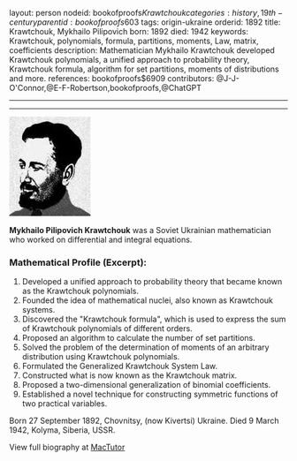 layout: person
nodeid: bookofproofs$Krawtchouk
categories: history,19th-century
parentid: bookofproofs$603
tags: origin-ukraine
orderid: 1892
title: Krawtchouk, Mykhailo Pilipovich
born: 1892
died: 1942
keywords: Krawtchouk, polynomials, formula, partitions, moments, Law, matrix, coefficients
description: Mathematician Mykhailo Krawtchouk developed Krawtchouk polynomials, a unified approach to probability theory, Krawtchouk formula, algorithm for set partitions, moments of distributions and more.
references: bookofproofs$6909
contributors: @J-J-O'Connor,@E-F-Robertson,bookofproofs,@ChatGPT

---



---

![Krawtchouk.jpg](https://github.com/bookofproofs/bookofproofs.github.io/blob/main/_sources/_assets/images/portraits/Krawtchouk.jpg?raw=true)

**Mykhailo Pilipovich Krawtchouk** was a Soviet Ukrainian mathematician who worked on differential and integral equations.

### Mathematical Profile (Excerpt):
1. Developed a unified approach to probability theory that became known as the Krawtchouk polynomials.
2. Founded the idea of mathematical nuclei, also known as Krawtchouk systems.
3. Discovered the "Krawtchouk formula", which is used to express the sum of Krawtchouk polynomials of different orders.
4. Proposed an algorithm to calculate the number of set partitions.
5. Solved the problem of the determination of moments of an arbitrary distribution using Krawtchouk polynomials.
6. Formulated the Generalized Krawtchouk System Law.
7. Constructed what is now known as the Krawtchouk matrix.
8. Proposed a two-dimensional generalization of binomial coefficients.
9. Established a novel technique for constructing symmetric functions of two practical variables.

Born 27 September 1892, Chovnitsy, (now Kivertsi) Ukraine. Died 9 March 1942, Kolyma, Siberia, USSR.

View full biography at [MacTutor](https://mathshistory.st-andrews.ac.uk/Biographies/Krawtchouk/)
